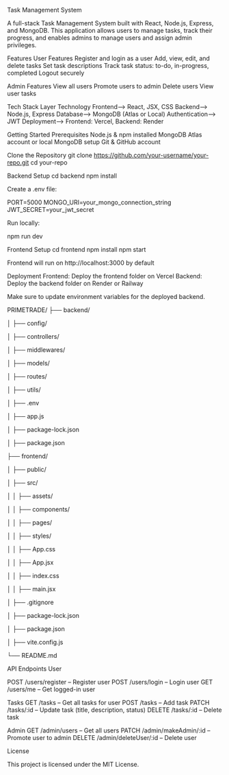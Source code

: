 Task Management System

A full-stack Task Management System built with React, Node.js, Express, and MongoDB. This application allows users to manage tasks, track their progress, and enables admins to manage users and assign admin privileges.

Features
User Features
Register and login as a user
Add, view, edit, and delete tasks
Set task descriptions
Track task status: to-do, in-progress, completed
Logout securely

Admin Features
View all users
Promote users to admin
Delete users
View user tasks

Tech Stack
Layer	Technology
Frontend-->	React, JSX, CSS
Backend-->	Node.js, Express
Database-->	MongoDB (Atlas or Local)
Authentication-->	JWT
Deployment-->	Frontend: Vercel, Backend: Render


Getting Started
Prerequisites
Node.js & npm installed
MongoDB Atlas account or local MongoDB setup
Git & GitHub account

Clone the Repository
git clone https://github.com/your-username/your-repo.git
cd your-repo

Backend Setup
cd backend
npm install


Create a .env file:

PORT=5000
MONGO_URI=your_mongo_connection_string
JWT_SECRET=your_jwt_secret


Run locally:

npm run dev

Frontend Setup
cd frontend
npm install
npm start


Frontend will run on http://localhost:3000 by default

Deployment
Frontend: Deploy the frontend folder on Vercel
Backend: Deploy the backend folder on Render or Railway

Make sure to update environment variables for the deployed backend.

PRIMETRADE/
├── backend/

│   ├── config/

│   ├── controllers/

│   ├── middlewares/

│   ├── models/

│   ├── routes/

│   ├── utils/

│   ├── .env

│   ├── app.js

│   ├── package-lock.json

│   ├── package.json

├── frontend/

│   ├── public/

│   ├── src/

│   │   ├── assets/

│   │   ├── components/

│   │   ├── pages/

│   │   ├── styles/

│   │   ├── App.css

│   │   ├── App.jsx

│   │   ├── index.css

│   │   ├── main.jsx

│   ├── .gitignore

│   ├── package-lock.json

│   ├── package.json

│   ├── vite.config.js

└── README.md


API Endpoints
User

POST /users/register – Register user
POST /users/login – Login user
GET /users/me – Get logged-in user

Tasks
GET /tasks – Get all tasks for user
POST /tasks – Add task
PATCH /tasks/:id – Update task (title, description, status)
DELETE /tasks/:id – Delete task

Admin
GET /admin/users – Get all users
PATCH /admin/makeAdmin/:id – Promote user to admin
DELETE /admin/deleteUser/:id – Delete user

License

This project is licensed under the MIT License.
